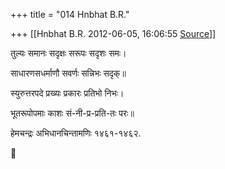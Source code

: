 +++
title = "014 Hnbhat B.R."

+++
[[Hnbhat B.R.	2012-06-05, 16:06:55 [Source](https://groups.google.com/g/samskrita/c/spg1ddyxW1E)]]



तुल्यः समानः सदृक्षः सरूपः सदृशः समः।

साधारणसधर्माणौ सवर्णः सन्निभः सदृक्॥

स्युरुत्तरपदे प्रख्यः प्रकारः प्रतिभो निभः।

भूतरूपोपमाः काशः सं-नी-प्र-प्रति-तः परः॥

  

हेमचन्द्रः अभिधानचिन्तामणिः १४६१-१४६२.



